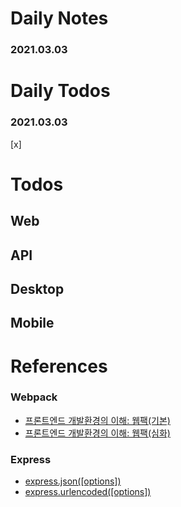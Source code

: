 # Daily Notes

### 2021.03.03

# Daily Todos
### 2021.03.03
[x]

# Todos

## Web

## API

## Desktop

## Mobile

# References

### Webpack

- [프론트엔드 개발환경의 이해: 웹팩(기본)](https://jeonghwan-kim.github.io/series/2019/12/10/frontend-dev-env-webpack-basic.html)
- [프론트엔드 개발환경의 이해: 웹팩(심화)](https://jeonghwan-kim.github.io/series/2020/01/02/frontend-dev-env-webpack-intermediate.html)

### Express

- [express.json([options])](https://expressjs.com/en/api.html#express.json)
- [express.urlencoded([options])
  ](https://expressjs.com/en/api.html#express.urlencoded)
